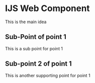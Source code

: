 # IJS Web Component

This is the main idea

## Sub-Point of point 1

This is a sub point for point 1
## Sub-point 2 of point 1
This is another supporting point for point 1

